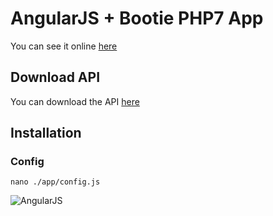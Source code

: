 # AngularJS + Bootie PHP7 App

You can see it online [here](http://bootie-angularjs.devmeta.net)

## Download API

You can download the API [here](https://github.com/devmeta/bootie-angular-api)

## Installation

### Config

```
nano ./app/config.js
```

![AngularJS](http://ivanmiranda.me/html/images/blog/angular.png)
